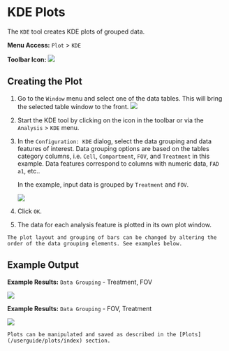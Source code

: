 # KDE Plots 

The `KDE` tool creates KDE plots of grouped data.

**Menu Access:** `Plot` > `KDE`

**Toolbar Icon:** ![](/images/analysis/kde.png)

## Creating the Plot

1. Go to the `Window` menu and select one of the data tables. This will bring the selected table window to the front.
    ![](/images/data/dataframe.png)

2. Start the KDE tool by clicking on the icon in the toolbar or via the `Analysis` > `KDE` menu.

3. In the `Configuration: KDE` dialog, select the data grouping and data features of interest. Data grouping options are based on the tables category columns,  i.e. `Cell`, `Compartment`, `FOV`, and `Treatment` in this example. Data features correspond to columns with numeric data, `FAD a1`, etc..

    In the example, input data is grouped by `Treatment` and `FOV`.  

    ![](/images/analysis/kde-config.png)

4. Click `OK`.

5. The data for each analysis feature is plotted in its own plot window.

```{note}
The plot layout and grouping of bars can be changed by altering the order of the data grouping elements. See examples below.
```

## Example Output

**Example Results:** `Data Grouping` - Treatment, FOV

![](/images/analysis/kde-results.png)


**Example Results:** `Data Grouping` - FOV, Treatment

![](/images/analysis/kde-results2.png)

```{note}
Plots can be manipulated and saved as described in the [Plots](/userguide/plots/index) section.
```
